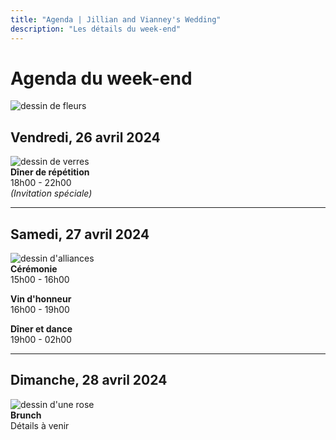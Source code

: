 ```yaml
---
title: "Agenda | Jillian and Vianney's Wedding"
description: "Les détails du week-end"
---
```


# Agenda du week-end

![dessin de fleurs](/img/schedule/flowers.svg)

## Vendredi, 26 avril 2024

![dessin de verres](/img/schedule/glasses.svg)\
**Dîner de répétition**\
18h00 - 22h00\
_(Invitation spéciale)_

---

## Samedi, 27 avril 2024

![dessin d'alliances](/img/schedule/rings.svg)\
**Cérémonie**\
15h00 - 16h00

**Vin d'honneur**\
16h00 - 19h00

**Dîner et dance**\
19h00 - 02h00

---

## Dimanche, 28 avril 2024

![dessin d'une rose](/img/schedule/rose.svg)\
**Brunch**\
Détails à venir
